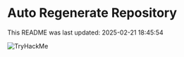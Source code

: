 # Auto Regenerate Repository

This README was last updated: 2025-02-21 18:45:54

 ![TryHackMe](https://tryhackme.com/badge/533634)